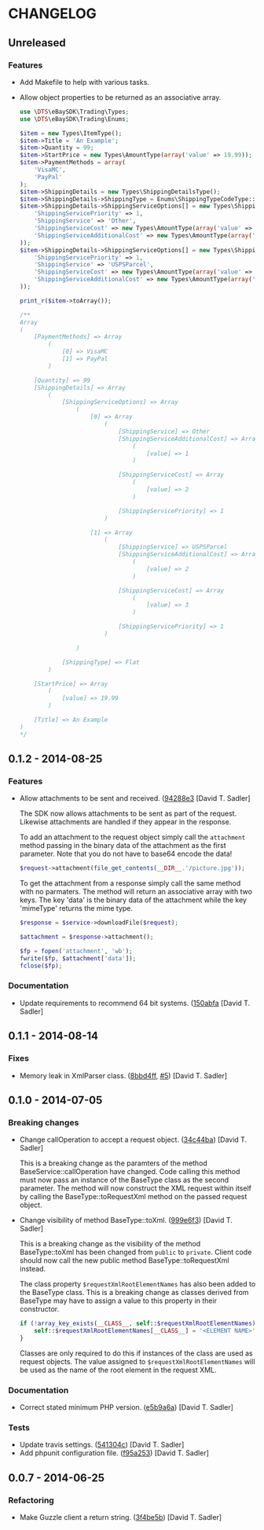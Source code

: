 CHANGELOG
=========

## Unreleased

### Features

* Add Makefile to help with various tasks.
* Allow object properties to be returned as an associative array.

  ```php
  use \DTS\eBaySDK\Trading\Types;
  use \DTS\eBaySDK\Trading\Enums;

  $item = new Types\ItemType();
  $item->Title = 'An Example';
  $item->Quantity = 99;
  $item->StartPrice = new Types\AmountType(array('value' => 19.99));
  $item->PaymentMethods = array(
      'VisaMC',
      'PayPal'
  );
  $item->ShippingDetails = new Types\ShippingDetailsType();
  $item->ShippingDetails->ShippingType = Enums\ShippingTypeCodeType::C_FLAT;
  $item->ShippingDetails->ShippingServiceOptions[] = new Types\ShippingServiceOptionsType(array(
      'ShippingServicePriority' => 1,
      'ShippingService' => 'Other',
      'ShippingServiceCost' => new Types\AmountType(array('value' => 2.00)),
      'ShippingServiceAdditionalCost' => new Types\AmountType(array('value' => 1.00))
  ));
  $item->ShippingDetails->ShippingServiceOptions[] = new Types\ShippingServiceOptionsType(array(
      'ShippingServicePriority' => 1,
      'ShippingService' => 'USPSParcel',
      'ShippingServiceCost' => new Types\AmountType(array('value' => 3.00)),
      'ShippingServiceAdditionalCost' => new Types\AmountType(array('value' => 2.00))
  ));

  print_r($item->toArray());

  /**
  Array
  (
      [PaymentMethods] => Array
          (
              [0] => VisaMC
              [1] => PayPal
          )

      [Quantity] => 99
      [ShippingDetails] => Array
          (
              [ShippingServiceOptions] => Array
                  (
                      [0] => Array
                          (
                              [ShippingService] => Other
                              [ShippingServiceAdditionalCost] => Array
                                  (
                                      [value] => 1
                                  )

                              [ShippingServiceCost] => Array
                                  (
                                      [value] => 2
                                  )

                              [ShippingServicePriority] => 1
                          )

                      [1] => Array
                          (
                              [ShippingService] => USPSParcel
                              [ShippingServiceAdditionalCost] => Array
                                  (
                                      [value] => 2
                                  )

                              [ShippingServiceCost] => Array
                                  (
                                      [value] => 3
                                  )

                              [ShippingServicePriority] => 1
                          )

                  )

              [ShippingType] => Flat
          )

      [StartPrice] => Array
          (
              [value] => 19.99
          )

      [Title] => An Example
  )
  */
  ```

## 0.1.2 - 2014-08-25

### Features

* Allow attachments to be sent and received. ([94288e3](https://github.com/davidtsadler/ebay-sdk/commit/94288e3a460d0d52a9cc2b6f2aca0a86130369ec) [David T. Sadler]

  The SDK now allows attachments to be sent as part of the request.
  Likewise attachments are handled if they appear in the response.

  To add an attachment to the request object simply call the `attachment`
  method passing in the binary data of the attachment as the first
  parameter. Note that you do not have to base64 encode the data!

  ```php
  $request->attachment(file_get_contents(__DIR__.'/picture.jpg'));
  ```

  To get the attachment from a response simply call the same method with
  no parmaters. The method will return an associative array with two keys.
  The key 'data' is the binary data of the attachment while the key
  'mimeType' returns the mime type.

  ```php
  $response = $service->downloadFile($request);

  $attachment = $response->attachment();

  $fp = fopen('attachment', 'wb');
  fwrite($fp, $attachment['data']);
  fclose($fp);
  ```

### Documentation

* Update requirements to recommend 64 bit systems. ([150abfa](https://github.com/davidtsadler/ebay-sdk/commit/150abfae02699875f86806fbb274d4ae98089e7f) [David T. Sadler]

## 0.1.1 - 2014-08-14

### Fixes

* Memory leak in XmlParser class. ([8bbd4ff](https://github.com/davidtsadler/ebay-sdk/commit/8bbd4ffde833f13936f1d1607ef559609e706a71), [#5](https://github.com/davidtsadler/ebay-sdk/issues/5)) [David T. Sadler]

## 0.1.0 - 2014-07-05

### Breaking changes

* Change callOperation to accept a request object. ([34c44ba](https://github.com/davidtsadler/ebay-sdk/commit/34c44ba166fc9fcac0656073ed6a68b7c5f97eea)) [David T. Sadler]

  This is a breaking change as the paramters of the method
  BaseService::callOperation have changed. Code calling this method must
  now pass an instance of the BaseType class as the second parameter. The
  method will now construct the XML request within itself by calling the
  BaseType::toRequestXml method on the passed request object.

* Change visibility of method BaseType::toXml. ([999e6f3](https://github.com/davidtsadler/ebay-sdk/commit/999e6f3877fdb4d6cd04e9615772e63b5dd53931)) [David T. Sadler]

  This is a breaking change as the visibility of the method BaseType::toXml has been
  changed from `public` to `private`. Client code should now call the new public method
  BaseType::toRequestXml instead.

  The class property `$requestXmlRootElementNames` has also been added to
  the BaseType class. This is a breaking change as classes derived from
  BaseType may have to assign a value to this property in their
  constructor.

  ```php
  if (!array_key_exists(__CLASS__, self::$requestXmlRootElementNames)) {
      self::$requestXmlRootElementNames[__CLASS__] = '<ELEMENT NAME>';
  }
  ```

  Classes are only required to do this if instances of the class are used
  as request objects. The value assigned to `$requestXmlRootElementNames`
  will be used as the name of the root element in the request XML.

### Documentation

* Correct stated minimum PHP version. ([e5b9a6a](https://github.com/davidtsadler/ebay-sdk/commit/e5b9a6ab3a4eb4a5435be9116c69c797e68d4faf)) [David T. Sadler]

### Tests

* Update travis settings. ([541304c](https://github.com/davidtsadler/ebay-sdk/commit/541304ca8a50d6ea7328967c0d3ab145d8384627)) [David T. Sadler]
* Add phpunit configuration file. ([f95a253](https://github.com/davidtsadler/ebay-sdk/commit/f95a2538b4ca89553f3beda4e1fe1ae3f030a05c)) [David T. Sadler]

## 0.0.7 - 2014-06-25

### Refactoring

*  Make Guzzle client a return string. ([3f4be5b](https://github.com/davidtsadler/ebay-sdk/commit/3f4be5b78230af5db521ef7fc87da86c17f31b22)) [David T. Sadler]
